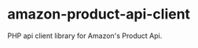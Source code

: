 amazon-product-api-client
=========================

PHP api client library for Amazon's Product Api.
